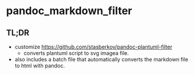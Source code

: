 # pandoc_markdown_filter

## TL;DR
* customize https://github.com/stasberkov/pandoc-plantuml-filter
  * converts plantuml script to svg imagea file.
* also includes a batch file that automatically converts the markdown file to html with pandoc.
